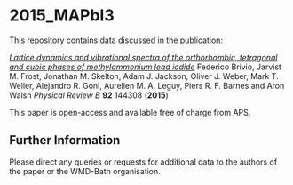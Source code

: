 2015_MAPbI3
===========

This repository contains data discussed in the publication:

[*Lattice dynamics and vibrational spectra of the orthorhombic, tetragonal and cubic phases of methylammonium lead iodide*](http://journals.aps.org/prb/abstract/10.1103/PhysRevB.92.144308)
Federico Brivio, Jarvist M. Frost, Jonathan M. Skelton, Adam J. Jackson, Oliver J. Weber, Mark T. Weller, Alejandro R. Goni, Aurelien M. A. Leguy, Piers R. F. Barnes and Aron Walsh
*Physical Review B* **92** 144308 (**2015**)

This paper is open-access and available free of charge from APS.


Further Information
-------------------
Please direct any queries or requests for additional data to the authors of the paper or the WMD-Bath organisation.

